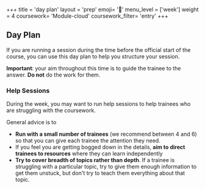 +++
title = 'day plan'
layout = 'prep'
emoji= '📝'
menu_level = ['week']
weight = 4
coursework= 'Module-cloud'
coursework_filter= 'entry'
+++

## Day Plan

If you are running a session during the time before the official start of the course, you can use this day plan to help you structure your session.

**Important**: your aim throughout this time is to guide the trainee to the answer. **Do not** do the work for them.

### Help Sessions

During the week, you may want to run help sessions to help trainees who are struggling with the coursework.

General advice is to

- **Run with a small number of trainees** (we recommend between 4 and 6) so that you can give each trainee the attention they need.
- If you feel you are getting bogged down in the details, **aim to direct trainees to resources** where they can learn independently
- **Try to cover breadth of topics rather than depth**. If a trainee is struggling with a particular topic, try to give them enough information to get them unstuck, but don't try to teach them everything about that topic.
